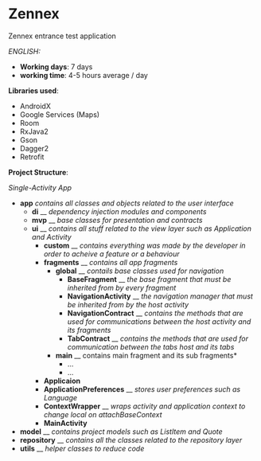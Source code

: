 # Zennex
Zennex entrance test application

*ENGLISH:*

- **Working days**: 7 days
- **working time**: 4-5 hours average / day

**Libraries used**: 
- AndroidX
- Google Services (Maps)
- Room
- RxJava2
- Gson
- Dagger2
- Retrofit

**Project Structure**:

*Single-Activity App*
- **app**
  *contains all classes and objects related to the user interface*
  - **di** __ *dependency injection modules and components*
  - **mvp** __ *base classes for presentation and contracts*
  - **ui** __ *contains all stuff related to the view layer such as Application and Activity*
    - **custom** __ *contains everything was made by the developer in order to acheive a feature or a behaviour*
    - **fragments** __ *contains all app fragments*
      - **global** __ *contails base classes used for navigation*
        - **BaseFragment** __ *the base fragment that must be inherited from by every fragment*
        - **NavigationActivity** __ *the navigation manager that must be inherited from by the host activity*
        - **NavigationContract** __ *contains the methods that are used for communications between the host activity and its fragments*
        - **TabContract** __ *contains the methods that are used for communication between the tabs host and its tabs*
      - **main** __ contains main fragment and its sub fragments*
        - ...
        - ...
    - **Applicaion**
    - **ApplicationPreferences** __ *stores user preferences such as Language*
    - **ContextWrapper** __ *wraps activity and application context to change local on attachBaseContext*
    - **MainActivity**
- **model** __ *contains project models such as ListItem and Quote*
- **repository** __ *contains all the classes related to the repository layer*
- **utils** __ *helper classes to reduce code*
